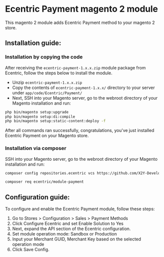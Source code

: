 # Ecentric Payment magento 2 module

This magento 2 module adds Ecentric Payment method to your magento 2 store.

Installation guide:
-

### Installation by copying the code

After receiving the `ecentric-payment-1.x.x.zip` module package from Ecentric, follow the steps below to install the module.

* Unzip `ecentric-payment-1.x.x.zip`
* Copy the contents of `ecentric-payment-1.x.x/` directory to your server under `app/code/Ecentric/Payment/`
* Next, SSH into your Magento server, go to the webroot directory of your Magento installation and run:

```sh
php bin/magento setup:upgrade
php bin/magento setup:di:compile
php bin/magento setup:static-content:deploy -f
```

After all commands ran successfully, congratulations, you've just installed Ecentric Payment on your Magento store.

### Installation via composer

SSH into your Magento server, go to the webroot directory of your Magento installation and run:

```sh
composer config repositories.ecentric vcs https://github.com/X2Y-Development/ecentric-payments
```

```sh
composer req ecentric/module-payment
```


Configuration guide:
-

To configure and enable the Ecentric Payment module, follow these steps:
1. Go to Stores > Configuration > Sales > Payment Methods
2. Click Configure Ecentric and set Enable Solution to Yes
3. Next, expand the API section of the Ecentric configuration.
4. Set module operation mode: Sandbox or Production
5. Input your Merchant GUID, Merchant Key based on the selected operation mode
6. Click Save Config.